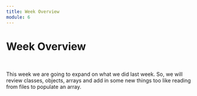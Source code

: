 ```yaml
---
title: Week Overview
module: 6
---
```


# Week Overview <br />




<br />

This week we are going to expand on what we did last week. So, we will review classes, objects, arrays and add in some new things too like reading from files to populate an array.

